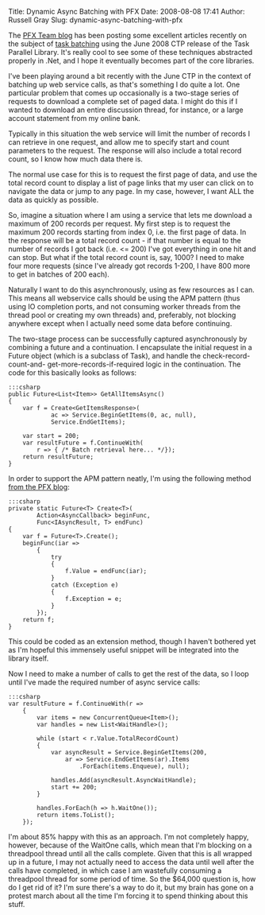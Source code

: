 Title: Dynamic Async Batching with PFX
Date: 2008-08-08 17:41
Author: Russell Gray
Slug: dynamic-async-batching-with-pfx

The [PFX Team blog][1] has been posting some excellent articles recently on
the subject of [task batching][2] using the June 2008 CTP release of the Task
Parallel Library. It's really cool to see some of these techniques abstracted
properly in .Net, and I hope it eventually becomes part of the core libraries.

I've been playing around a bit recently with the June CTP in the context of
batching up web service calls, as that's something I do quite a lot. One
particular problem that comes up occasionally is a two-stage series of
requests to download a complete set of paged data. I might do this if I wanted
to download an entire discussion thread, for instance, or a large account
statement from my online bank.

Typically in this situation the web service will limit the number of records I
can retrieve in one request, and allow me to specify start and count
parameters to the request. The response will also include a total record
count, so I know how much data there is.

The normal use case for this is to request the first page of data, and use the
total record count to display a list of page links that my user can click on
to navigate the data or jump to any page. In my case, however, I want ALL the
data as quickly as possible.

So, imagine a situation where I am using a service that lets me download a
maximum of 200 records per request. My first step is to request the maximum
200 records starting from index 0, i.e. the first page of data. In the
response will be a total record count - if that number is equal to the number
of records I got back (i.e. <= 200) I've got everything in one hit and can
stop. But what if the total record count is, say, 1000? I need to make four
more requests (since I've already got records 1-200, I have 800 more to get in
batches of 200 each).

Naturally I want to do this asynchronously, using as few resources as I can.
This means all webservice calls should be using the APM pattern (thus using IO
completion ports, and not consuming worker threads from the thread pool or
creating my own threads) and, preferably, not blocking anywhere except when I
actually need some data before continuing.

The two-stage process can be successfully captured asynchronously by combining
a future and a continuation. I encapsulate the initial request in a Future
object (which is a subclass of Task), and handle the check-record-count-and-
get-more-records-if-required logic in the continuation. The code for this
basically looks as follows:

    :::csharp
    public Future<List<Item>> GetAllItemsAsync()
    {
        var f = Create<GetItemsResponse>(
                ac => Service.BeginGetItems(0, ac, null),
                Service.EndGetItems);

        var start = 200;
        var resultFuture = f.ContinueWith(
            r => { /* Batch retrieval here... */});
        return resultFuture;
    }

In order to support the APM pattern neatly, I'm using the following
method [from the PFX
blog][3]:

    :::csharp
    private static Future<T> Create<T>(
            Action<AsyncCallback> beginFunc,
            Func<IAsyncResult, T> endFunc)
    {
        var f = Future<T>.Create();
        beginFunc(iar =>
            {
                try
                {
                    f.Value = endFunc(iar);
                }
                catch (Exception e)
                {
                    f.Exception = e;
                }
            });
        return f;
    }

This could be coded as an extension method, though I haven't bothered
yet as I'm hopeful this immensely useful snippet will be integrated into
the library itself.

Now I need to make a number of calls to get the rest of the data, so I
loop until I've made the required number of async service calls:

    :::csharp
    var resultFuture = f.ContinueWith(r =>
        {
            var items = new ConcurrentQueue<Item>();
            var handles = new List<WaitHandle>();

            while (start < r.Value.TotalRecordCount)
            {
                var asyncResult = Service.BeginGetItems(200,
                    ar => Service.EndGetItems(ar).Items
                        .ForEach(items.Enqueue), null);

                handles.Add(asyncResult.AsyncWaitHandle);
                start += 200;
            }

            handles.ForEach(h => h.WaitOne());
            return items.ToList();
        });

I'm about 85% happy with this as an approach. I'm not completely happy,
however, because of the WaitOne calls, which mean that I'm blocking on a
threadpool thread until all the calls complete. Given that this is all
wrapped up in a future, I may not actually need to access the data until
well after the calls have completed, in which case I am wastefully
consuming a threadpool thread for some period of time. So the $64,000
question is, how do I get rid of it? I'm sure there's a way to do it,
but my brain has gone on a protest march about all the time I'm forcing
it to spend thinking about this stuff.


[1]: http://blogs.msdn.com/pfxteam/default.aspx
[2]: http://blogs.msdn.com/pfxteam/archive/2008/08/05/8835612.aspx
[3]: http://blogs.msdn.com/pfxteam/archive/2008/03/16/8272833.aspx
